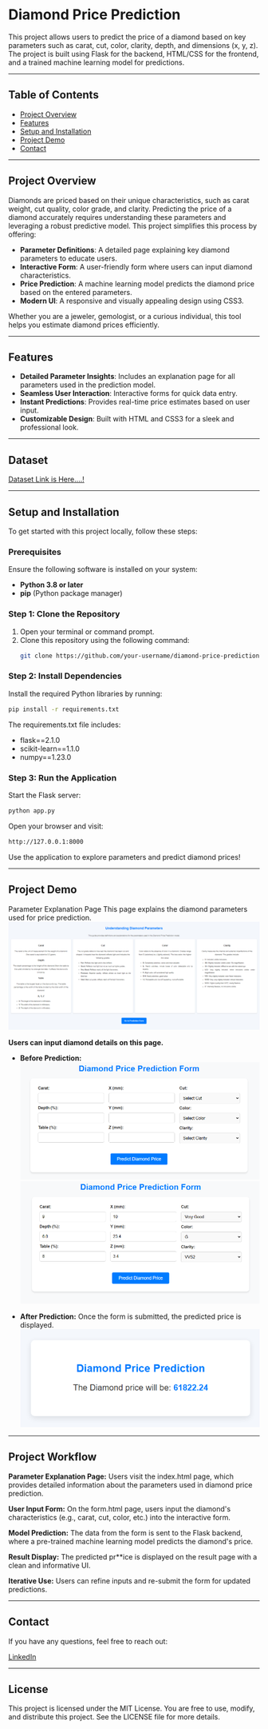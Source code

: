 # Diamond Price Prediction

This project allows users to predict the price of a diamond based on key parameters such as carat, cut, color, clarity, depth, and dimensions (x, y, z). The project is built using Flask for the backend, HTML/CSS for the frontend, and a trained machine learning model for predictions.

---

## Table of Contents
- [Project Overview](#project-overview)
- [Features](#features)
- [Setup and Installation](#setup-and-installation)
- [Project Demo](#project-demo)
- [Contact](#contact)

---

## Project Overview

Diamonds are priced based on their unique characteristics, such as carat weight, cut quality, color grade, and clarity. Predicting the price of a diamond accurately requires understanding these parameters and leveraging a robust predictive model. This project simplifies this process by offering:

- **Parameter Definitions**: A detailed page explaining key diamond parameters to educate users.
- **Interactive Form**: A user-friendly form where users can input diamond characteristics.
- **Price Prediction**: A machine learning model predicts the diamond price based on the entered parameters.
- **Modern UI**: A responsive and visually appealing design using CSS3.

Whether you are a jeweler, gemologist, or a curious individual, this tool helps you estimate diamond prices efficiently.

---

## Features

- **Detailed Parameter Insights**: Includes an explanation page for all parameters used in the prediction model.
- **Seamless User Interaction**: Interactive forms for quick data entry.
- **Instant Predictions**: Provides real-time price estimates based on user input.
- **Customizable Design**: Built with HTML and CSS3 for a sleek and professional look.

---

## Dataset
[Dataset Link is Here....!](https://github.com/Yogesh3454/student_performance_prediction/blob/main/notebook/student.csv)

---

## Setup and Installation

To get started with this project locally, follow these steps:

### Prerequisites
Ensure the following software is installed on your system:
- **Python 3.8 or later**
- **pip** (Python package manager)

### Step 1: Clone the Repository
1. Open your terminal or command prompt.
2. Clone this repository using the following command:
   ```bash
   git clone https://github.com/your-username/diamond-price-prediction.git
   ```

### Step 2: Install Dependencies
Install the required Python libraries by running:
```bash
pip install -r requirements.txt
```
The requirements.txt file includes:
- flask==2.1.0
- scikit-learn==1.1.0
- numpy==1.23.0

### Step 3: Run the Application
Start the Flask server:

```bash
python app.py
```

Open your browser and visit:
```bash
http://127.0.0.1:8000
```
Use the application to explore parameters and predict diamond prices!

---

## Project Demo
Parameter Explanation Page
This page explains the diamond parameters used for price prediction.
![alt text](image1.png)


**Users can input diamond details on this page.**

- **Before Prediction:**
![alt text](image2.png)![alt text](image3.png)

- **After Prediction:**
Once the form is submitted, the predicted price is displayed.
![alt text](image4.png)

---

## Project Workflow
**Parameter Explanation Page:**
Users visit the index.html page, which provides detailed information about the parameters used in diamond price prediction.

**User Input Form:**
On the form.html page, users input the diamond's characteristics (e.g., carat, cut, color, etc.) into the interactive form.

**Model Prediction:**
The data from the form is sent to the Flask backend, where a pre-trained machine learning model predicts the diamond's price.

**Result Display:**
The predicted pr**ice is displayed on the result page with a clean and informative UI.

**Iterative Use:**
Users can refine inputs and re-submit the form for updated predictions.

---

## Contact
If you have any questions, feel free to reach out:

[LinkedIn](https://www.linkedin.com/in/yogeshgunjal75/)

---

## License
This project is licensed under the MIT License.
You are free to use, modify, and distribute this project. See the LICENSE file for more details.
